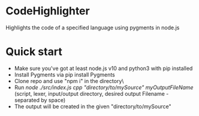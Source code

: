 # CodeHighlighter
Highlights the code of a specified language using pygments in node.js


# Quick start
* Make sure you've got at least node.js v10 and python3 with pip installed
* Install Pygments via pip install Pygments
* Clone repo and use "npm i" in the directory\
* Run _node ./src/index.js cpp "directory/to/mySource" myOutputFileName_ (script, lexer, input/output directory, desired output Filename - separated by space)
* The output will be created in the given "directory/to/mySource"